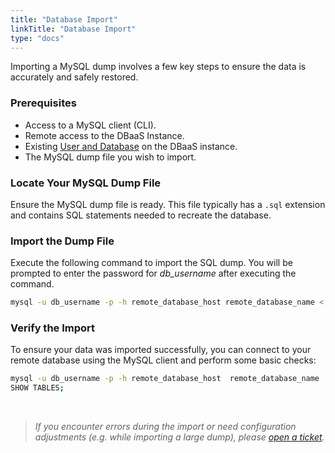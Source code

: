 ```yaml
---
title: "Database Import"
linkTitle: "Database Import"
type: "docs"
---
```


Importing a MySQL dump involves a few key steps to ensure the data is accurately and safely restored.

### Prerequisites

- Access to a MySQL client (CLI).
- Remote access to the DBaaS Instance.
- Existing [User and Database](../create_db_and_user/) on the DBaaS instance.  
- The MySQL dump file you wish to import.

### Locate Your MySQL Dump File

Ensure the MySQL dump file is ready. This file typically has a `.sql` extension and contains SQL statements needed to recreate the database.

### Import the Dump File

Execute the following command to import the SQL dump. You will be prompted to enter the password for *db_username* after executing the command.

```bash
mysql -u db_username -p -h remote_database_host remote_database_name < /path/to/local/dumpfile.sql
```

### Verify the Import

To ensure your data was imported successfully, you can connect to your remote database using the MySQL client and perform some basic checks:

```bash
mysql -u db_username -p -h remote_database_host  remote_database_name
SHOW TABLES;
```

<br>

>*If you encounter errors during the import or need configuration adjustments (e.g. while importing a large dump), please [open a ticket](https://customerservice.plusserver.com/support/ticket-create).*
